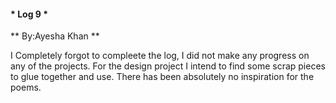 #### * Log 9 *

** By:Ayesha Khan **


I Completely forgot to compleete the log, I did not make any progress on any of the projects. For the design project I intend to find some scrap pieces to glue together and use. There has been absolutely no inspiration for the poems.
